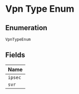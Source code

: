 
# Vpn Type Enum

## Enumeration

`VpnTypeEnum`

## Fields

| Name |
|  --- |
| `ipsec` |
| `svr` |

